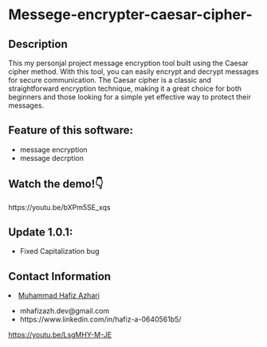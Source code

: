 # Messege-encrypter-caesar-cipher-
<h2>
  Description
</h2>
<p>
  This my personjal project message encryption tool built using the Caesar cipher method. With this tool, you can easily encrypt and decrypt messages for secure communication. The Caesar cipher is a classic and straightforward encryption technique, making it a great choice for both beginners and those looking for a simple yet effective way to protect their messages.
</p>
<h2>Feature of this software:</h2>
<ul>
  <li>message encryption</li>
  <li>message decrption</li>
</ul>

<h2>Watch the demo!👇</h2>
https://youtu.be/bXPm5SE_xqs

<h2>Update 1.0.1:</h2>
<ul>
  <li>Fixed Capitalization bug</li>
</ul>

<h2>Contact Information</h2>
<li>
    <a href="https://github.com/mhafizazh">Muhammad Hafiz Azhari</a>
</li>
    <ul>
      <li href='mhafizaz.dev@gmail.com'>mhafizazh.dev@gmail.com</li>
      <li href='https://www.linkedin.com/in/hafiz-a-0640561b5/'>https://www.linkedin.com/in/hafiz-a-0640561b5/</li>
    </ul>
</ul>



https://youtu.be/LsgMHY-M-JE
